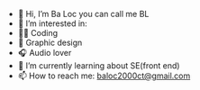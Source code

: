 - 👋 Hi, I’m Ba Loc you can call me BL
- 👀 I’m interested in:
- 👨‍💻 Coding 
- 🎨 Graphic design 
- 🎧 Audio lover
- 🌱 I’m currently learning about SE(front end)
- 📫 How to reach me: baloc2000ct@gmail.com


